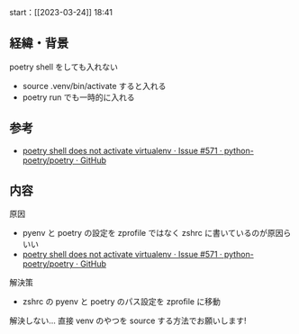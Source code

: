 start：[[2023-03-24]] 18:41

## 経緯・背景

poetry shell をしても入れない

- source .venv/bin/activate すると入れる
- poetry run でも一時的に入れる

## 参考

- [poetry shell does not activate virtualenv · Issue #571 · python-poetry/poetry · GitHub](https://github.com/python-poetry/poetry/issues/571#issuecomment-470734363)

## 内容

原因

- pyenv と poetry の設定を zprofile ではなく zshrc に書いているのが原因らいい
- [poetry shell does not activate virtualenv · Issue #571 · python-poetry/poetry · GitHub](https://github.com/python-poetry/poetry/issues/571#issuecomment-470734363)

解決策

- zshrc の pyenv と poetry のパス設定を zprofile に移動

解決しない...
直接 venv のやつを source する方法でお願いします!
